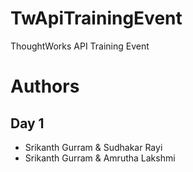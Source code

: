 # TwApiTrainingEvent
ThoughtWorks API Training Event

# Authors
## Day 1
* Srikanth Gurram & Sudhakar Rayi
* Srikanth Gurram & Amrutha Lakshmi
